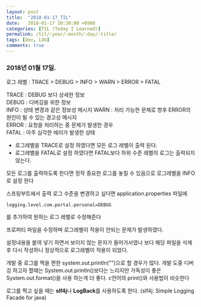```yaml
---
layout: post
title:  "2018-01-17_TIL"
date:   2018-01-17 10:30:00 +0900
categories: [TIL (Today I Learned)]
permalink: /til/:year/:month/:day/:title/
tags: [Dev, LOG]    
comments: true
---
```

### 2018년 01월 17일.  
로그 레벨 : TRACE > DEBUG > INFO > WARN > ERROR > FATAL  

TRACE : DEBUG 보다 상세한 정보  
DEBUG : 디버깅을 위한 정보  
INFO : 상태 변경과 같은 정보성 메시지 
WARN : 처리 가능한 문제로 향후 ERROR의 원인이 될 수 있는 경고성 메시지  
ERROR : 요청을 처리하는 중 문제가 발생한 경우  
FATAL : 아주 심각한 에러가 발생한 상태  

- 로그레벨을 TRACE로 설정 하였다면 모든 로그 레벨이 출력 된다.  
- 로그레벨을 FATAL로 설정 하였다면 FATAL보다 하위 수준 레벨의 로그는 출력되지 않는다.

모든 로그를 출력하도록 한다면 정작 중요한 로그를 놓칠 수 있음으로 로그레벨을 INFO로 설정 한다  

스프링부트에서 출력 로그 수준을 변경하고 싶다면 application.properties 파일에 
``` 
logging.level.com.portal.personal=DEBUG
```
를 추가하여 원하는 로그 레벨로 수정해준다 

프로퍼티 파일을 수정하며 로그레벨이 적용이 안되는 문제가 발생하였다.  

설정내용을 붙여 넣기 하면서 보이지 않는 문자가 들어가서였나 보다 해당 파일을 삭제 후 다시 작성하니 정상적으로 로그레벨이 적용이 되었다.  

개발 중 로그를 찍을 편한 system.out.println("")으로 할 경우가 많다. 개발 도중 디버깅 하고자 할때는 System.out.println()보다는 느리지만 가독성이 좋은 System.out.format()을 사용 하는게 더 좋다. c언어의 print()와 사용법이 비슷한다  

로그를 찍고 싶을 때는 **slf4j**나 **LogBack**를 사용하도록 한다. (slf4j: Simple Logging Facade for java)  

 
  

